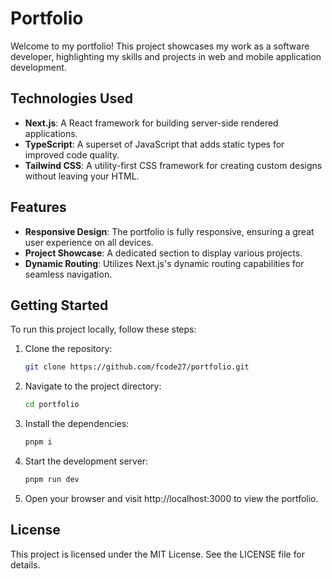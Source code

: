 # Portfolio

Welcome to my portfolio! This project showcases my work as a software developer, highlighting my skills and projects in web and mobile application development.

## Technologies Used

- **Next.js**: A React framework for building server-side rendered applications.
- **TypeScript**: A superset of JavaScript that adds static types for improved code quality.
- **Tailwind CSS**: A utility-first CSS framework for creating custom designs without leaving your HTML.

## Features

- **Responsive Design**: The portfolio is fully responsive, ensuring a great user experience on all devices.
- **Project Showcase**: A dedicated section to display various projects.
- **Dynamic Routing**: Utilizes Next.js's dynamic routing capabilities for seamless navigation.

## Getting Started

To run this project locally, follow these steps:

1. Clone the repository:
   ```bash
   git clone https://github.com/fcode27/portfolio.git
    ```
2. Navigate to the project directory:
    ```bash
    cd portfolio
     ```
3. Install the dependencies:
    ```bash
    pnpm i
    ```
4. Start the development server:
    ```bash
    pnpm run dev
    ```
5. Open your browser and visit http://localhost:3000 to view the portfolio.


## License
This project is licensed under the MIT License. See the LICENSE file for details.
